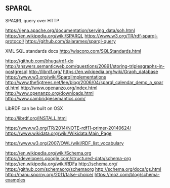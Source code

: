 
SPARQL
------

SPAQRL query over HTTP

https://jena.apache.org/documentation/serving_data/soh.html
https://en.wikipedia.org/wiki/SPARQL
https://www.w3.org/TR/rdf-sparql-protocol/
https://github.com/tialaramex/sparql-query

XML SQL standards docs
http://wiscorp.com/SQLStandards.html

https://github.com/bhuga/rdf-do
http://answers.semanticweb.com/questions/20891/storing-triplesgraphs-in-postgresql
http://librdf.org/
https://en.wikipedia.org/wiki/Graph_database
https://www.w3.org/wiki/SparqlImplementations
http://www.thefigtrees.net/lee/blog/2006/04/sparql_calendar_demo_a_sparql.html
http://www.openanzo.org/index.html
http://www.openanzo.org/downloads.html
http://www.cambridgesemantics.com/

LibRDF can be built on OSX

http://librdf.org/INSTALL.html

https://www.w3.org/TR/2014/NOTE-rdf11-primer-20140624/
https://www.wikidata.org/wiki/Wikidata:Main_Page

https://www.w3.org/2007/OWL/wiki/RDF_list_vocabulary

https://en.wikipedia.org/wiki/Schema.org
https://developers.google.com/structured-data/schema-org
https://en.wikipedia.org/wiki/RDFa
http://schema.org/
https://github.com/schemaorg/schemaorg
http://schema.org/docs/gs.html
http://manu.sporny.org/2011/false-choice/
https://moz.com/blog/schema-examples

<!-- vim: set autoindent expandtab sw=4 syntax=markdown: -->
